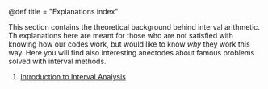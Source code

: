 @def title = "Explanations index"

This section contains the theoretical background behind interval arithmetic. Th explanations here are meant for those who are not satisfied with knowing how our codes work, but would like to know *why* they work this way. Here you will find also interesting anectodes about famous problems solved with interval methods.

1. [Introduction to Interval Analysis](/pages/explanations/intervalAnalysisIntro/)